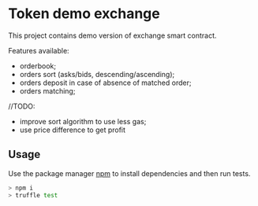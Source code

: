 # Token demo exchange

This project contains demo version of exchange smart contract.

Features available:

- orderbook;
- orders sort (asks/bids, descending/ascending);
- orders deposit in case of absence of matched order;
- orders matching;

//TODO:

- improve sort algorithm to use less gas;
- use price difference to get profit

## Usage

Use the package manager [npm](https://www.npmjs.com/products/teams?utm_source=adwords&utm_medium=ppc&utm_campaign=npmTeams2019Q2&utm_content=site&gclid=Cj0KCQiAmsrxBRDaARIsANyiD1o4KjOy2lwBlWd2CAVyWThtWmIO1Kq02WarQG9PND39qps1AtgI3csaAvF-EALw_wcB) to install dependencies and then run tests.

```bash
> npm i
> truffle test
```
